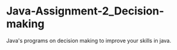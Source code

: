 # Java-Assignment-2_Decision-making
Java's programs on decision making to improve your skills in java.
